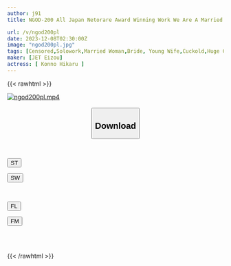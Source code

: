 ```yaml
---
author: j91
title: NGOD-200 All Japan Netorare Award Winning Work We Are A Married Couple Who Have Been Steadily Increasing The Number Of Subscribers To Our Channel By Purchasing An Old Private House In A Rural Area And Working As A Video Streamer For People Living In The Countryside, But Our Wife Is Married To A Farmer With A Big Dick Who Cultivates The Fields In The Village. It's A Story About Being Robbed By Hikaru Konno.

url: /v/ngod200pl
date: 2023-12-08T02:30:00Z
image: "ngod200pl.jpg"
tags: [Censored,Solowork,Married Woman,Bride, Young Wife,Cuckold,Huge Cock	 ]
maker: [JET Eizou]
actress: [ Konno Hikaru ]
---
```



{{< rawhtml >}}

<div class="video" data-videoid="Rmdd440e1XudggA">
    <a href="javascript:;">
        <img src="/v/ngod200pl/ngod200pl.jpg" width="WIDTH" height="HEIGHT" alt="ngod200pl.mp4" loading="lazy">
    </a>
</div>

<script type="text/javascript" src="https://j91.asia/asset/on-demand-st.js"></script>

<br>
  <link rel="stylesheet" href="https://j91.asia/asset/bs5.css">
  
  <center>
  <button class="btn btn-primary" type="button" data-bs-toggle="collapse" data-bs-target=".multi-collapse" aria-expanded="false" aria-controls="multiCollapseExample1 multiCollapseExample2"><h2>Download</h2></button></center>
</p>
<div class="row">
  <div class="col">
    <div class="collapse multi-collapse" id="multiCollapseExample1">
      <div class="card card-body">
	      	      <br>
<div class="buttons">  
<p><a href="https://streamtape.to/v/Rmdd440e1XudggA" target="_blank"><button class="btn-hover color-3"><i class="fa fa-download"></i> ST</button></a></p>
<p><a href="https://flaswish.com/2qrnx49n7yhv" target="_blank"><button class="btn-hover color-2"><i class="fa fa-download"></i> SW</button></a></p></div>
    </div>
  </div>
</div>
  <div class="col">
    <div class="collapse multi-collapse" id="multiCollapseExample2">
      <div class="card card-body">
	      <br>
<div class="buttons">
<p><a href="javascript:;" target="_blank"><button class="btn-hover color-9"><i class="fa fa-download"></i> FL</button></a></p>
<p><a href="javascript:;" target="_blank"><button class="btn-hover color-8"><i class="fa fa-download"></i> FM</button></a></p></div>
<br><br>
      </div>
    </div>
  </div>
</div>

{{< /rawhtml >}}